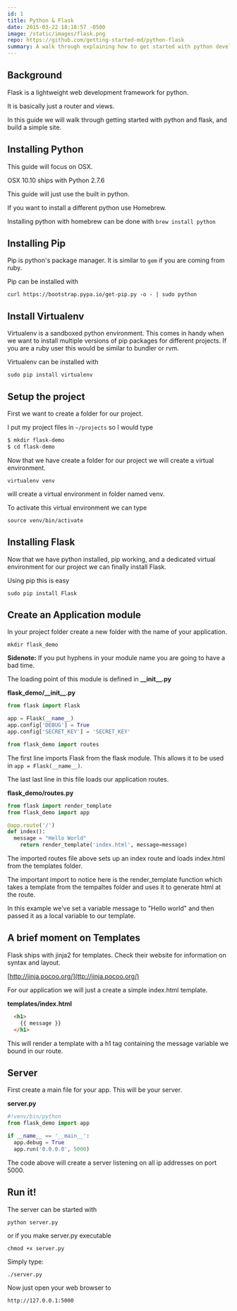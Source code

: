 ```yaml
---
id: 1
title: Python & Flask
date: 2015-03-22 18:18:57 -0500
image: /static/images/flask.png
repo: https://github.com/getting-started-md/python-flask
summary: A walk through explaining how to get started with python development. Flask is a python web development microframework, ideal for learning the basics of python and constructing APIs.
---
```


## Background

Flask is a lightweight web development framework for python.

It is basically just a router and views. 

In this guide we will walk through getting started with python and flask, and build a simple site.

## Installing Python

This guide will focus on OSX.

OSX 10.10 ships with Python 2.7.6

This guide will just use the built in python.

If you want to install a different python use Homebrew.

Installing python with homebrew can be done with `brew install python`


## Installing Pip

Pip is python's package manager. It is similar to `gem` if you are coming from ruby.

Pip can be installed with

`curl https://bootstrap.pypa.io/get-pip.py -o - | sudo python`

## Install Virtualenv

Virtualenv is a sandboxed python environment. This comes in handy when we want to install multiple versions of pip packages for different projects. If you are a ruby user this would be similar to bundler or rvm.

Virtualenv can be installed with

`sudo pip install virtualenv`


## Setup the project

First we want to create a folder for our project.

I put my project files in `~/projects` so I would type

```bash
$ mkdir flask-demo
$ cd flask-demo
```

Now that we have create a folder for our project we will create a virtual environment.

`virtualenv venv`

will create a virtual environment in folder named venv.

To activate this virtual environment we can type

`source venv/bin/activate`

## Installing Flask

Now that we have python installed, pip working, and a dedicated virtual environment for our project we can finally install Flask.

Using pip this is easy

`sudo pip install Flask`


## Create an Application module

In your project folder create a new folder with the name of your application.

`mkdir flask_demo`

**Sidenote:** If you put hyphens in your module name you are going to have a bad time.

The loading point of this module is defined in **\_\_init\_\_.py**

**flask\_demo/\_\_init\_\_.py**

```python
from flask import Flask

app = Flask(__name__)
app.config['DEBUG'] = True
app.config['SECRET_KEY'] = 'SECRET_KEY'

from flask_demo import routes

```

The first line imports Flask from the flask module. This allows it to be used in `app = Flask(__name__)`.

The last last line in this file loads our application routes.


**flask\_demo/routes.py**

```python
from flask import render_template
from flask_demo import app 

@app.route('/')
def index():
  message = "Hello World"
    return render_template('index.html', message=message)
```

The imported routes file above sets up an index route and loads index.html from the templates folder.

The important import to notice here is the render_template function which takes a template from the tempaltes folder and uses it to generate html at the route.

In this example we've set a variable message to "Hello world" and then passed it as a local variable to our template.

## A brief moment on Templates

Flask ships with jinja2 for templates. Check their website for information on syntax and layout.

[http://jinja.pocoo.org/](ttp://jinja.pocoo.org/)

For our application we will just a create a simple index.html template.

**templates/index.html**

```html
  <h1>
    {{ message }}
  </h1>
```

This will render a template with a h1 tag containing the message variable we bound in our route.



## Server

First create a main file for your app. This will be your server.

**server.py**

```python
#!venv/bin/python 
from flask_demo import app

if __name__ == '__main__':
  app.debug = True
  app.run('0.0.0.0', 5000)

```

The code above will create a server listening on all ip addresses on port 5000.


## Run it!

The server can be started with 

`python server.py`

or if you make server.py executable

`chmod +x server.py`

Simply type:

`./server.py`

Now just open your web browser to

`http://127.0.0.1:5000`